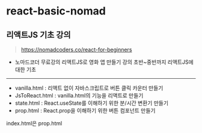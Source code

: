 # react-basic-nomad
## 리액트JS 기초 강의

> https://nomadcoders.co/react-for-beginners

- 노마드코더 무료강의 리액트JS로 영화 앱 만들기 강의 초반~중반까지 리액트JS에 대한 기초

---

- vanilla.html : 리액트 없이 자바스크립트로 버튼 클릭 카운터 만들기
- JsToReact.html : vanilla.html의 기능을 리액트로 만들기
- state.html : React.useState를 이해하기 위한 분/시간 변환기 만들기
- prop.html : React.prop을 이해하기 위한 버튼 컴포넌트 만들기

index.html은 prop.html
